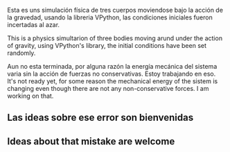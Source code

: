 Esta es uns simulación física de tres cuerpos moviendose bajo la acción de la gravedad, usando la libreria VPython, las condiciones iniciales fueron incertadas al azar.

This is a physics simultarion of three bodies moving arund under the action of gravity, using VPython's library, the initial conditions have been set randomly.

Aun no esta terminada, por alguna razón la energía mecánica del sistema varia sin la acción de fuerzas no conservativas. Estoy trabajando en eso.
 It's not ready yet, for some reason the mechanical energy of the sistem is changing even though there are not any non-conservative forces. I am working on that.

## Las ideas sobre ese error son bienvenidas
## Ideas about that mistake are welcome
